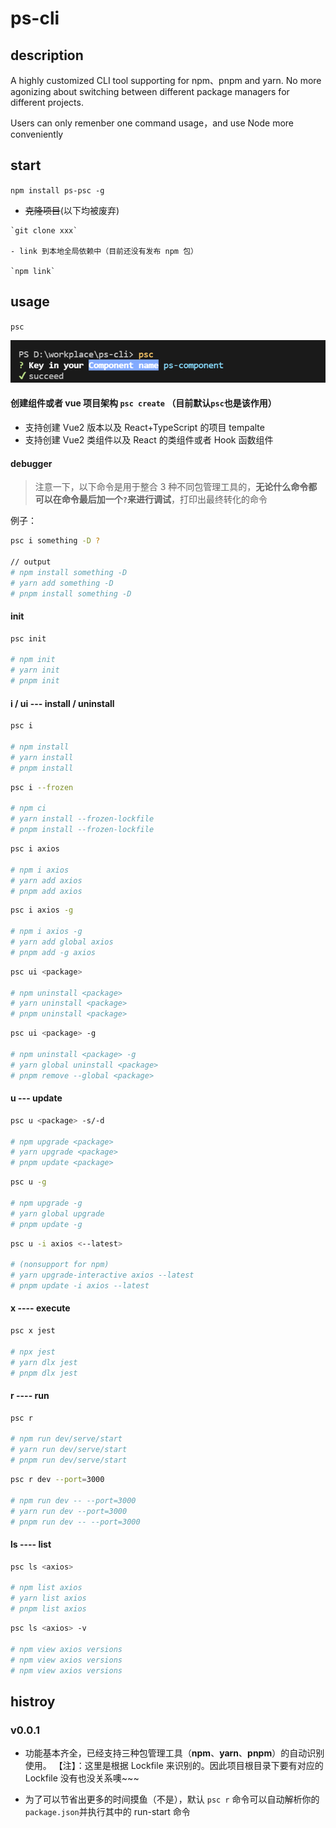 # ps-cli

## description

A highly customized CLI tool supporting for npm、pnpm and yarn. No more agonizing about switching between different package managers for different projects.

Users can only remenber one command usage，and use Node more conveniently

## start

`npm install ps-psc -g`

- ~~克隆项目~~(以下均被废弃)

```
`git clone xxx`

- link 到本地全局依赖中（目前还没有发布 npm 包）

`npm link`
```

## usage

`psc`

![](./psc-example.png)

#### 创建组件或者 vue 项目架构 `psc create` （目前默认`psc`也是该作用）

- 支持创建 Vue2 版本以及 React+TypeScript 的项目 tempalte
- 支持创建 Vue2 类组件以及 React 的类组件或者 Hook 函数组件

#### debugger

> 注意一下，以下命令是用于整合 3 种不同包管理工具的，**无论什么命令都可以在命令最后加一个`?`来进行调试**，打印出最终转化的命令

例子：

```bash
psc i something -D ?

// output
# npm install something -D
# yarn add something -D
# pnpm install something -D
```

#### init

```bash
psc init

# npm init
# yarn init
# pnpm init
```

#### i / ui --- install / uninstall

```bash
psc i

# npm install
# yarn install
# pnpm install
```

```bash
psc i --frozen

# npm ci
# yarn install --frozen-lockfile
# pnpm install --frozen-lockfile
```

```bash
psc i axios

# npm i axios
# yarn add axios
# pnpm add axios
```

```bash
psc i axios -g

# npm i axios -g
# yarn add global axios
# pnpm add -g axios
```

```bash
psc ui <package>

# npm uninstall <package>
# yarn uninstall <package>
# pnpm uninstall <package>
```

```bash
psc ui <package> -g

# npm uninstall <package> -g
# yarn global uninstall <package>
# pnpm remove --global <package>
```

#### u --- update

```bash
psc u <package> -s/-d

# npm upgrade <package>
# yarn upgrade <package>
# pnpm update <package>
```

```bash
psc u -g

# npm upgrade -g
# yarn global upgrade
# pnpm update -g
```

```bash
psc u -i axios <--latest>

# (nonsupport for npm)
# yarn upgrade-interactive axios --latest
# pnpm update -i axios --latest
```

#### x ---- execute

```bash
psc x jest

# npx jest
# yarn dlx jest
# pnpm dlx jest
```

#### r ---- run

```bash
psc r

# npm run dev/serve/start
# yarn run dev/serve/start
# pnpm run dev/serve/start
```

```bash
psc r dev --port=3000

# npm run dev -- --port=3000
# yarn run dev --port=3000
# pnpm run dev -- --port=3000
```

#### ls ---- list

```bash
psc ls <axios>

# npm list axios
# yarn list axios
# pnpm list axios
```

```bash
psc ls <axios> -v

# npm view axios versions
# npm view axios versions
# npm view axios versions
```

## histroy

### v0.0.1

- 功能基本齐全，已经支持三种包管理工具（**npm**、**yarn**、**pnpm**）的自动识别使用。
  【注】：这里是根据 Lockfile 来识别的。因此项目根目录下要有对应的 Lockfile
  没有也没关系噢~~~

- 为了可以节省出更多的时间摸鱼（不是），默认 `psc r` 命令可以自动解析你的`package.json`并执行其中的 run-start 命令
